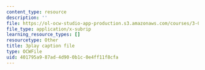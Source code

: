 ```yaml
---
content_type: resource
description: ''
file: https://ol-ocw-studio-app-production.s3.amazonaws.com/courses/3-021j-introduction-to-modeling-and-simulation-spring-2012/401795a987ad4d900b1c0e4ff11f8cfa_d3ChB1tDMyI.srt
file_type: application/x-subrip
learning_resource_types: []
resourcetype: Other
title: 3play caption file
type: OCWFile
uid: 401795a9-87ad-4d90-0b1c-0e4ff11f8cfa
---
```

